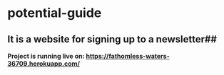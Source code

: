 # potential-guide

## It is a website for signing up to a newsletter##

**Project is running live on:  https://fathomless-waters-36709.herokuapp.com/**
